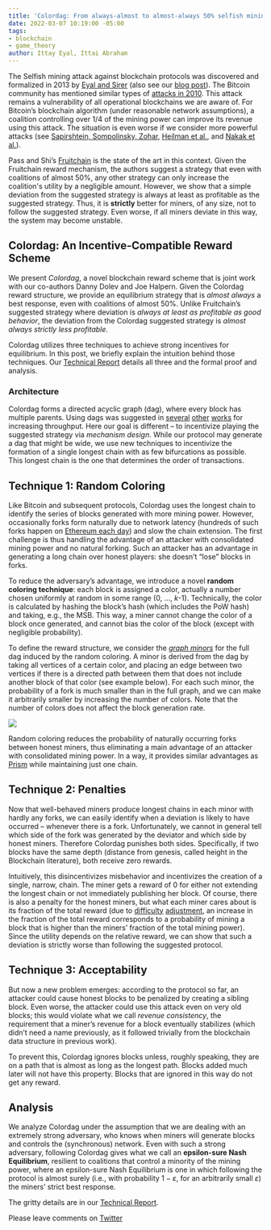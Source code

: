 ```yaml
---
title: 'Colordag: From always-almost to almost-always 50% selfish mining resilience'
date: 2022-03-07 10:19:00 -05:00
tags:
- blockchain
- game_theory
author: Ittay Eyal, Ittai Abraham
---
```


The Selfish mining attack against blockchain protocols was discovered and formalized in 2013 by [Eyal and Sirer](https://webee.technion.ac.il/people/ittay/publications/btcProcFC.pdf) (also see our [blog post](https://decentralizedthoughts.github.io/2020-02-26-selfish-mining/)). The Bitcoin community has mentioned similar types of [attacks in 2010](https://bitcointalk.org/index.php?topic=2227.msg30083#msg30083). This attack remains a vulnerability of all operational blockchains we are aware of. For Bitcoin’s blockchain algorithm (under reasonable network assumptions), a coalition controlling over 1/4 of the mining power can improve its revenue using this attack. The situation is even worse if we consider more powerful attacks (see [Sapirshtein, Sompolinsky, Zohar](https://arxiv.org/pdf/1507.06183.pdf), [Heilman et al.](https://www.usenix.org/system/files/conference/usenixsecurity15/sec15-paper-heilman.pdf), and [Nakak et al.](http://citeseerx.ist.psu.edu/viewdoc/download?doi=10.1.1.712.5613&rep=rep1&type=pdf)).

Pass and Shi’s [Fruitchain](https://dl.acm.org/doi/abs/10.1145/3087801.3087809) is the state of the art in this context. Given the Fruitchain reward mechanism, the authors suggest a strategy that even with coalitions of almost 50%, any other strategy can only increase the coalition's utility by a negligible amount.  However, we show that a simple deviation from the suggested strategy is always at least as profitable as the suggested strategy. Thus, it is **strictly** better for miners, of any size, not to follow the suggested strategy. Even worse, if all miners deviate in this way, the system may become unstable. 

## Colordag: An Incentive-Compatible Reward Scheme
We present *Colordag*, a novel blockchain reward scheme that is joint work with our co-authors Danny Dolev and Joe Halpern. Given the Colordag reward structure, we provide an equilibrium strategy that is *almost always* a best response, even with coalitions of almost 50%. Unlike Fruitchain’s suggested strategy where deviation is *always at least as profitable as good behavior*, the deviation from the Colordag suggested strategy is *almost always strictly less profitable*. 

Colordag utilizes three techniques to achieve strong incentives for equilibrium. In this post, we briefly explain the intuition behind those techniques. Our [Technical Report](https://eprint.iacr.org/2022/308) details all three and the formal proof and analysis. 

### Architecture 

Colordag forms a directed acyclic graph (dag), where every block has multiple parents. Using dags was suggested in [several](https://allquantor.at/blockchainbib/pdf/lewenberg2015inclusive.pdf) [other](https://dl.acm.org/doi/pdf/10.1145/3479722.3480990) [works](https://dl.acm.org/doi/pdf/10.1145/3319535.3363213) for increasing throughput. Here our goal is different – to incentivize playing the suggested strategy via *mechanism design*. While our protocol may generate a dag that might be wide, we use new techniques to incentivize the formation of a single longest chain with as few bifurcations as possible. This longest chain is the one that determines the order of transactions. 

## Technique 1: Random Coloring 

Like Bitcoin and subsequent protocols, Colordag uses the longest chain to identify the series of blocks generated with more mining power. However, occasionally forks form naturally due to network latency (hundreds of such forks happen on [Ethereum each day](https://etherscan.io/chart/uncles)) and slow the chain extension. The first challenge is thus handling the advantage of an attacker with consolidated mining power and no natural forking. Such an attacker has an advantage in generating a long chain over honest players: she doesn’t “lose” blocks in forks. 

To reduce the adversary’s advantage, we introduce a novel **random coloring technique**: each block is assigned a color, actually a number chosen uniformly at random in some range (0, …, *k*-1). Technically, the color is calculated by hashing the block’s hash (which includes the PoW hash) and taking, e.g., the MSB. This way, a miner cannot change the color of a block once generated, and cannot bias the color of the block (except with negligible probability). 

To define the reward structure, we consider the *[graph minors](https://en.wikipedia.org/wiki/Graph_minor)* for the full dag induced by the random  coloring. A minor is derived from the dag by taking all vertices of a certain color, and placing an edge between two vertices if there is a directed path between them that does not include another block of that color (see example below). For each such minor, the probability of a fork is much smaller than in the full graph, and we can make it arbitrarily smaller by increasing the number of colors. Note that the number of colors does not affect the block generation rate. 

![](https://i.imgur.com/ToR0WSY.png)
 
Random coloring reduces the probability of naturally occurring forks between honest miners, thus eliminating a main advantage of an attacker with consolidated mining power. In a way, it provides similar advantages as [Prism](https://dl.acm.org/doi/pdf/10.1145/3319535.3363213) while maintaining just one chain.

## Technique 2: Penalties 

Now that well-behaved miners produce longest chains in each minor with hardly any forks, we can easily identify when a deviation is likely to have occurred – whenever there is a fork. Unfortunately, we cannot in general tell which side of the fork was generated by the deviator and which side by honest miners. Therefore Colordag punishes both sides. Specifically, if two blocks have the same depth (distance from genesis, called height in the Blockchain literature), both receive zero rewards. 

Intuitively, this disincentivizes misbehavior and incentivizes the creation of a single, narrow, chain. The miner gets a  reward of 0 for either not extending the longest chain or not immediately publishing her block. Of course, there is also a penalty for the honest miners, but what each miner cares about is its fraction of the total reward (due to [difficulty](https://en.bitcoin.it/wiki/Difficulty) [adjustment](https://dlt-repo.net/mining-difficulty-in-ethereum/), an increase in the fraction of the total reward corresponds to a probability of mining a block that is higher than the miners’ fraction of the total mining power). Since the utility depends on the relative reward, we can show that such a deviation is strictly worse than following the suggested protocol. 

## Technique 3: Acceptability 

But now a new problem emerges: according to the protocol so far, an attacker could cause honest blocks to be penalized by creating a sibling block. Even worse, the attacker could use this attack even on very old blocks; this would violate what we call *revenue consistency*, the requirement that a miner’s revenue for a block eventually stabilizes (which didn’t need a name previously, as it followed trivially from the blockchain data structure in previous work). 

To prevent this, Colordag ignores blocks unless, roughly speaking, they are on a path that is almost as long as the longest path.  Blocks added much later will not have this property.  Blocks that are ignored in this way do not get any reward.

## Analysis 

We analyze Colordag under the assumption that we are dealing with an extremely strong adversary, who knows when miners will generate blocks and controls the (synchronous) network. Even with such a strong adversary, following Colordag gives what we call an **epsilon-sure Nash Equilibrium**, resilient to coalitions that control a minority of the mining power, where an epsilon-sure Nash Equilibrium is one in which following the protocol is almost surely (i.e., with probability $1-\varepsilon$, for an arbitrarily small $\varepsilon$) the miners’ strict best response. 

The gritty details are in our [Technical Report](https://eprint.iacr.org/2022/308). 

Please leave comments on [Twitter](...)


